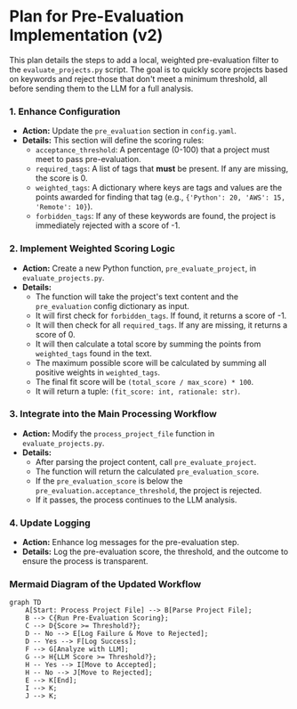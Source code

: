 # Plan for Pre-Evaluation Implementation (v2)

This plan details the steps to add a local, weighted pre-evaluation filter to the `evaluate_projects.py` script. The goal is to quickly score projects based on keywords and reject those that don't meet a minimum threshold, all before sending them to the LLM for a full analysis.

### 1. Enhance Configuration

- **Action:** Update the `pre_evaluation` section in `config.yaml`.
- **Details:** This section will define the scoring rules:
    - `acceptance_threshold`: A percentage (0-100) that a project must meet to pass pre-evaluation.
    - `required_tags`: A list of tags that **must** be present. If any are missing, the score is 0.
    - `weighted_tags`: A dictionary where keys are tags and values are the points awarded for finding that tag (e.g., `{'Python': 20, 'AWS': 15, 'Remote': 10}`).
    - `forbidden_tags`: If any of these keywords are found, the project is immediately rejected with a score of -1.

### 2. Implement Weighted Scoring Logic

- **Action:** Create a new Python function, `pre_evaluate_project`, in `evaluate_projects.py`.
- **Details:**
    - The function will take the project's text content and the `pre_evaluation` config dictionary as input.
    - It will first check for `forbidden_tags`. If found, it returns a score of -1.
    - It will then check for all `required_tags`. If any are missing, it returns a score of 0.
    - It will then calculate a total score by summing the points from `weighted_tags` found in the text.
    - The maximum possible score will be calculated by summing all positive weights in `weighted_tags`.
    - The final fit score will be `(total_score / max_score) * 100`.
    - It will return a tuple: `(fit_score: int, rationale: str)`.

### 3. Integrate into the Main Processing Workflow

- **Action:** Modify the `process_project_file` function in `evaluate_projects.py`.
- **Details:**
    - After parsing the project content, call `pre_evaluate_project`.
    - The function will return the calculated `pre_evaluation_score`.
    - If the `pre_evaluation_score` is below the `pre_evaluation.acceptance_threshold`, the project is rejected.
    - If it passes, the process continues to the LLM analysis.

### 4. Update Logging

- **Action:** Enhance log messages for the pre-evaluation step.
- **Details:** Log the pre-evaluation score, the threshold, and the outcome to ensure the process is transparent.

### Mermaid Diagram of the Updated Workflow

```mermaid
graph TD
    A[Start: Process Project File] --> B[Parse Project File];
    B --> C{Run Pre-Evaluation Scoring};
    C --> D{Score >= Threshold?};
    D -- No --> E[Log Failure & Move to Rejected];
    D -- Yes --> F[Log Success];
    F --> G[Analyze with LLM];
    G --> H{LLM Score >= Threshold?};
    H -- Yes --> I[Move to Accepted];
    H -- No --> J[Move to Rejected];
    E --> K[End];
    I --> K;
    J --> K;
```
    